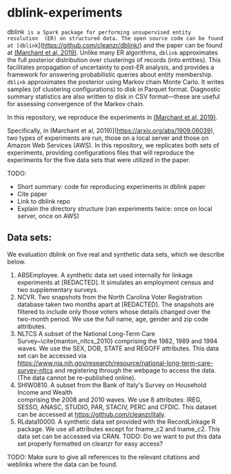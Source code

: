 # dblink-experiments

dblink` is a Spark package for performing unsupervised entity resolution 
(ER) on structured data. The open source code can be found at [dblink`](https://github.com/cleanzr/dblink/) and the 
paper can be found at [(Marchant et al, 2019)](https://arxiv.org/abs/1909.06039). Unlike many ER algorithms, `dblink` approximates the full posterior distribution over clusterings of records (into entities).
This facilitates propagation of uncertainty to post-ER analysis, 
and provides a framework for answering probabilistic queries about entity 
membership. `dblink` approximates the posterior using Markov chain Monte Carlo.
It writes samples (of clustering configurations) to disk in Parquet format.
Diagnostic summary statistics are also written to disk in CSV format—these are 
useful for assessing convergence of the Markov chain.

In this repository, we reproduce the experiments in [(Marchant et al, 2019)](https://arxiv.org/abs/1909.06039). 

Specifically, in (Marchant et al, 2019)](https://arxiv.org/abs/1909.06039), two types of experiments are run, those on a local server and those on Amazon Web Services (AWS). In this repository, we replicates both sets of experiments, providing configurations files that will reproduce the experiments for the five data sets that were utilized in the paper. 


TODO:
* Short summary: code for reproducing experiments in dblink paper
* Cite paper
* Link to dblink repo
* Explain the directory structure (ran experiments twice: once on local server, once on AWS)

## Data sets:

We evaluation dblink on five real and synthetic data sets, which we describe below. 

1. ABSEmployee. A synthetic data set used 
  internally for linkage experiments at [REDACTED].
  It simulates an employment census and two supplementary 
  surveys. 
2. NCVR. Two snapshots from the North Carolina 
  Voter Registration database taken two months 
  apart at [REDACTED]. The snapshots are filtered to include only those voters 
  whose details changed over the two-month period.
  We use the full name, age, gender and zip code attributes.
 3. NLTCS  A subset of the National Long-Term 
  Care Survey~\cite{manton_nltcs_2010} comprising the 
  1982, 1989 and 1994 waves. We use the SEX, DOB, STATE and REGOFF attributes.
  This data set can be accessed via https://www.nia.nih.gov/research/resource/national-long-term-care-survey-nltcs
  and registering through the webpage to access the data. (The data cannot be re-published online). 
  4. SHIW0810. A subset from the Bank of Italy's 
  Survey on Household Income and Wealth  
  comprising the 2008 and 2010 waves. We use 8 attributes: IREG, SESSO, ANASC, STUDIO, PAR, 
  STACIV, PERC and CFDIC.
  This dataset can be accessed at https://github.com/cleanzr/italy.
  5. RLdata10000.  A synthetic data set provided 
  with the RecordLinkage R 
  package. We use all attributes except for fname\_c2 and lname\_c2.
  This data set can be accessed via CRAN. TODO: Do we want to put this data set properly formatted on cleanzr for easy access?  
 
 TODO: Make sure to give all references to the relevant citations and weblinks where the data can be found. 
